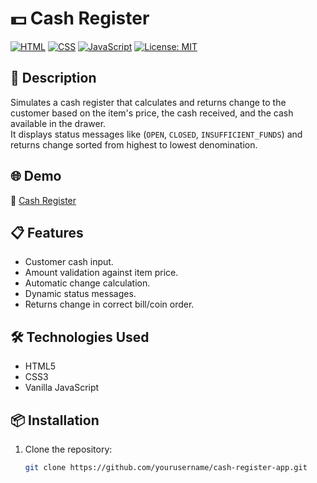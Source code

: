 # 💵 Cash Register

[![HTML](https://img.shields.io/badge/HTML-5E5E5E?style=for-the-badge&logo=html5)](https://developer.mozilla.org/en-US/docs/Web/HTML)
[![CSS](https://img.shields.io/badge/CSS-254BDD?style=for-the-badge&logo=css3&logoColor=white)](https://developer.mozilla.org/en-US/docs/Web/CSS)
[![JavaScript](https://img.shields.io/badge/JavaScript-F7DF1E?style=for-the-badge&logo=javascript&logoColor=black)](https://developer.mozilla.org/en-US/docs/Web/JavaScript)
[![License: MIT](https://img.shields.io/badge/License-MIT-yellow.svg?style=for-the-badge)](https://opensource.org/licenses/MIT)

## 🧾 Description

Simulates a cash register that calculates and returns change to the customer based on the item's price, the cash received, and the cash available in the drawer.  
It displays status messages like (`OPEN`, `CLOSED`, `INSUFFICIENT_FUNDS`) and returns change sorted from highest to lowest denomination.

## 🌐 Demo

🔗 [Cash Register](https://cash-register-umber.vercel.app/)

## 📋 Features

- Customer cash input.
- Amount validation against item price.
- Automatic change calculation.
- Dynamic status messages.
- Returns change in correct bill/coin order.

## 🛠 Technologies Used

- HTML5
- CSS3
- Vanilla JavaScript

## 📦 Installation

1. Clone the repository:
   ```bash
   git clone https://github.com/yourusername/cash-register-app.git
   ```
